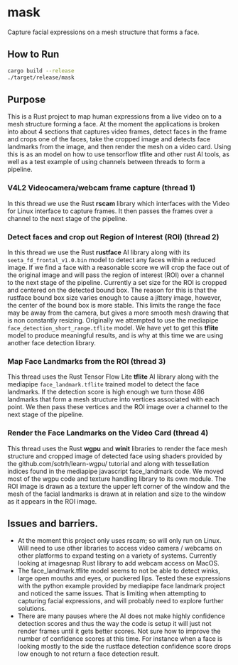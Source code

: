 # mask
Capture facial expressions on a mesh structure that forms a face.

## How to Run
```bash
cargo build --release
./target/release/mask
```

## Purpose
This is a Rust project to map human expressions from a live video on to a mesh structure forming a face. At the moment the applications is broken into about 4 sections that captures video frames, detect faces in the frame and crops one of the faces, take the cropped image and detects face landmarks from the image, and then render the mesh on a video card. Using this is as an model on how to use tensorflow tflite and other rust AI tools, as well as a test example of using channels between threads to form a pipeline.

### V4L2 Videocamera/webcam frame capture (thread 1)
In this thread we use the Rust **rscam** library which interfaces with the Video for Linux interface to capture frames. It then passes the frames over a channel to the next stage of the pipeline.

### Detect faces and crop out Region of Interest (ROI) (thread 2)
In this thread we use the Rust **rustface** AI library along with its `seeta_fd_frontal_v1.0.bin` model to detect any faces within a reduced image. If we find a face with a reasonable score we will crop the face out of the original image and will pass the region of interest (ROI) over a channel to the next stage of the pipeline. Currently a set size for the ROI is cropped and centered on the detected bound box. The reason for this is that the rustface bound box size varies enough to cause a jittery image, however, the center of the bound box is more stable. This limits the range the face may be away from the camera, but gives a more smooth mesh drawing that is non constantly resizing. Originally we attempted to use the mediapipe `face_detection_short_range.tflite` model. We have yet to get this **tflite** model to produce meaningful results, and is why at this time we are using another face detection library.

### Map Face Landmarks from the ROI (thread 3)
This thread uses the Rust Tensor Flow Lite **tflite** AI library along with the mediapipe `face_landmark.tflite` trained model to detect the face landmarks. If the detection score is high enough we turn those 486 landmarks that form a mesh structure into vertices associated with each point. We then pass these vertices and the ROI image over a channel to the next stage of the pipeline.

### Render the Face Landmarks on the Video Card (thread 4)
This thread uses the Rust **wgpu** and **winit** libraries to render the face mesh structure and cropped image of detected face using shaders provided by the github.com/sotrh/learn-wgpu/ tutorial and along with tessellation indices found in the mediapipe javascript face_landmark code. We moved most of the wgpu code and texture handling library to its own module. The ROI image is drawn as a texture the upper left corner of the window and the mesh of the facial landmarks is drawn at in relation and size to the window as it appears in the ROI image.

## Issues and barriers.
- At the moment this project only uses rscam; so will only run on Linux. Will need to use other libraries to access video camera / webcams on other platforms to expand testing on a variety of systems. Currently looking at imagesnap Rust library to add webcam access on MacOS.
- The face_landmark.tflite model seems to not be able to detect winks, large open mouths and eyes, or puckered lips. Tested these expressions with the python example provided by mediapipe face landmark project and noticed the same issues. That is limiting when attempting to capturing facial expressions, and will probably need to explore further solutions.
- There are many pauses where the AI does not make highly confidence detection scores and thus the way the code is setup it will just not render frames until it gets better scores. Not sure how to improve the number of confidence scores at this time. For instance when a face is looking mostly to the side the rustface detection confidence score drops low enough to not return a face detection result.
